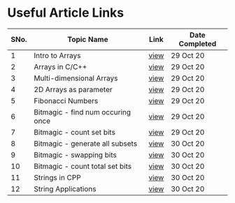 # Useful Article Links

SNo. | Topic Name | Link | Date Completed |
-----|------------|------|----------------|
1 | Intro to Arrays | [view](https://www.geeksforgeeks.org/introduction-to-arrays/) | 29 Oct 20 |
2 | Arrays in C/C++ | [view](https://www.geeksforgeeks.org/arrays-in-c-language-set-1-introduction/) | 29 Oct 20 |
3 | Multi-dimensional Arrays | [view](https://www.geeksforgeeks.org/multidimensional-arrays-c-cpp/) | 29 Oct 20 |
4 | 2D Arrays as parameter | [view](https://www.geeksforgeeks.org/pass-2d-array-parameter-c/) | 29 Oct 20 |
5 | Fibonacci Numbers | [view](https://www.geeksforgeeks.org/program-for-nth-fibonacci-number/) | 29 Oct 20 |
6 | Bitmagic - find num occuring once | [view](https://www.geeksforgeeks.org/find-element-appears-array-every-element-appears-twice/) | 29 Oct 20 |
7 | Bitmagic - count set bits | [view](https://www.geeksforgeeks.org/count-set-bits-in-an-integer/) | 29 Oct 20 |
8 | Bitmagic - generate all subsets | [view](https://www.geeksforgeeks.org/subset-array-sum-by-generating-all-the-subsets/) | 30 Oct 20 |
9 | Bitmagic - swapping bits | [view](https://www.geeksforgeeks.org/swap-bits-in-a-given-number/) | 30 Oct 20 |
10 | Bitmagic - count total set bits | [view](https://www.geeksforgeeks.org/count-total-set-bits-in-all-numbers-from-1-to-n/) | 30 Oct 20 |
11 | Strings in CPP | [view](https://www.geeksforgeeks.org/stdstring-class-in-c/) | 30 Oct 20 |
12 | String Applications | [view](https://www.geeksforgeeks.org/c-string-class-and-its-applications/) | 30 Oct 20 |